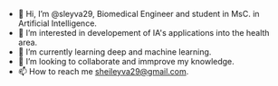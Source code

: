 - 👋 Hi, I’m @sleyva29, Biomedical Engineer and student in MsC. in Artificial Intelligence.
- 👀 I’m interested in developement of IA's applications into the health area.
- 🌱 I’m currently learning deep and machine learning.
- 💞️ I’m looking to collaborate and immprove my knowledge.
- 📫 How to reach me sheileyva29@gmail.com.
